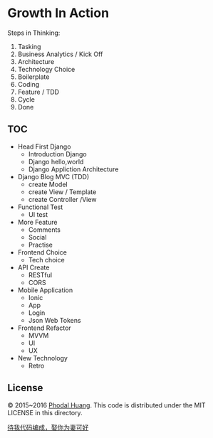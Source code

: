 Growth In Action
===

Steps in Thinking:

1. Tasking
2. Business Analytics / Kick Off
3. Architecture
4. Technology Choice
5. Boilerplate
6. Coding
7. Feature / TDD
8. Cycle
9. Done


TOC
---

 - Head First Django
   * Introduction Django
   * Django hello,world
   * Django Appliction Architecture
 - Django Blog MVC (TDD)
   * create Model
   * create View / Template
   * create Controller /View
 - Functional Test
   * UI test
 - More Feature
   * Comments
   * Social
   * Practise
 - Frontend Choice
   * Tech choice
 - API Create
   * RESTful
   * CORS
 - Mobile Application
   * Ionic
   * App
   * Login
   * Json Web Tokens
 - Frontend Refactor
   * MVVM
   * UI
   * UX
 - New Technology
   * Retro

License
---

© 2015~2016 [Phodal Huang](https://www.phodal.com). This code is distributed under the MIT LICENSE in this directory.

[待我代码编成，娶你为妻可好](http://www.xuntayizhan.com/person/ji-ke-ai-qing-zhi-er-shi-dai-wo-dai-ma-bian-cheng-qu-ni-wei-qi-ke-hao-wan/)
